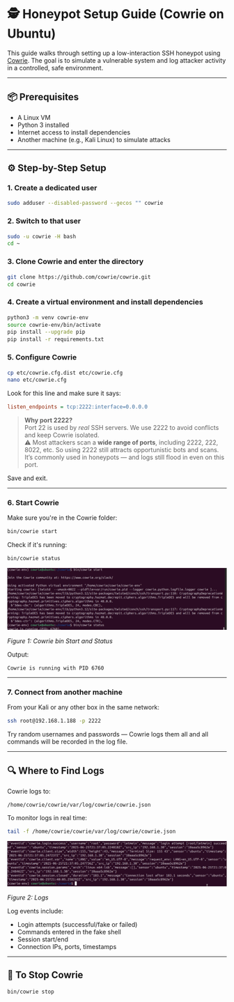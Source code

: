 # 🕵️ Honeypot Setup Guide (Cowrie on Ubuntu)

This guide walks through setting up a low-interaction SSH honeypot using [Cowrie](https://github.com/cowrie/cowrie). The goal is to simulate a vulnerable system and log attacker activity in a controlled, safe environment.

---

## 📦 Prerequisites

- A Linux VM
- Python 3 installed
- Internet access to install dependencies
- Another machine (e.g., Kali Linux) to simulate attacks

---

## ⚙️ Step-by-Step Setup

### 1. Create a dedicated user

```bash
sudo adduser --disabled-password --gecos "" cowrie
```

### 2. Switch to that user

```bash
sudo -u cowrie -H bash
cd ~
```

### 3. Clone Cowrie and enter the directory

```bash
git clone https://github.com/cowrie/cowrie.git
cd cowrie
```

### 4. Create a virtual environment and install dependencies

```bash
python3 -m venv cowrie-env
source cowrie-env/bin/activate
pip install --upgrade pip
pip install -r requirements.txt
```

### 5. Configure Cowrie

```bash
cp etc/cowrie.cfg.dist etc/cowrie.cfg
nano etc/cowrie.cfg
```

Look for this line and make sure it says:
```ini
listen_endpoints = tcp:2222:interface=0.0.0.0
```

> **Why port 2222?**  
> Port 22 is used by *real* SSH servers. We use 2222 to avoid conflicts and keep Cowrie isolated.  
> ⚠️ Most attackers scan a **wide range of ports**, including 2222, 222, 8022, etc. So using 2222 still attracts opportunistic bots and scans. It’s commonly used in honeypots — and logs still flood in even on this port.

Save and exit.

---

### 6. Start Cowrie

Make sure you're in the Cowrie folder:
```bash
bin/cowrie start
```

Check if it's running:
```bash
bin/cowrie status
```

![Cowrie bin Start and Status](../screenshots/Honey%20pot/cowrie%20start%20&%20status.png)

*Figure 1: Cowrie bin Start and Status*

Output:
```
Cowrie is running with PID 6760
```

---

### 7. Connect from another machine

From your Kali or any other box in the same network:

```bash
ssh root@192.168.1.188 -p 2222
```

Try random usernames and passwords — Cowrie logs them all and all commands will be recorded in the log file.

---

## 🔍 Where to Find Logs

Cowrie logs to:
```
/home/cowrie/cowrie/var/log/cowrie/cowrie.json
```

To monitor logs in real time:
```bash
tail -f /home/cowrie/cowrie/var/log/cowrie/cowrie.json
```

![Cowrie Logs](../screenshots/Honey%20pot/log.png)

*Figure 2: Logs*

Log events include:
- Login attempts (successful/fake or failed)
- Commands entered in the fake shell
- Session start/end
- Connection IPs, ports, timestamps

---

## 🧼 To Stop Cowrie

```bash
bin/cowrie stop
```